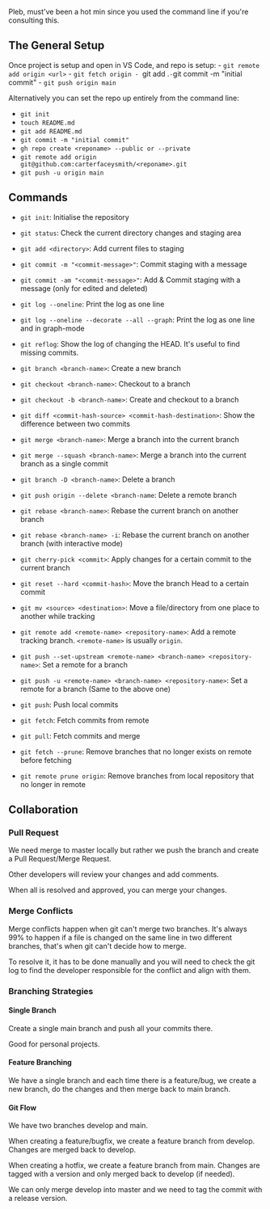 Pleb, must've been a hot min since you used the command line if you're consulting this.

## The General Setup
Once project is setup and open in VS Code, and repo is setup:
	- `git remote add origin <url>`
	- `git fetch origin
	- `git add .`
	- `git commit -m "initial commit"
	- `git push origin main`

Alternatively you can set the repo up entirely from the command line:
- ```git init```
- ```touch README.md```
- ```git add README.md```
- ```git commit -m "initial commit"```
- ```gh repo create <reponame> --public or --private```
- ```git remote add origin git@github.com:carterfaceysmith/<reponame>.git```
- ```git push -u origin main```

## Commands

- `git init`: Initialise the repository

- `git status`: Check the current directory changes and staging area

- `git add <directory>`: Add current files to staging

- `git commit -m "<commit-message>"`: Commit staging with a message

- `git commit -am "<commit-message>"`: Add & Commit staging with a message (only for edited and deleted)

- `git log --oneline`: Print the log as one line

- `git log --oneline --decorate --all --graph`: Print the log as one line and in graph-mode

- `git reflog`: Show the log of changing the HEAD. It's useful to find missing commits.

- `git branch <branch-name>`: Create a new branch

- `git checkout <branch-name>`: Checkout to a branch

- `git checkout -b <branch-name>`: Create and checkout to a branch

- `git diff <commit-hash-source> <commit-hash-destination>`: Show the difference between two commits

- `git merge <branch-name>`: Merge a branch into the current branch

- `git merge --squash <branch-name>`: Merge a branch into the current branch as a single commit

- `git branch -D <branch-name>`: Delete a branch

- `git push origin --delete <branch-name`: Delete a remote branch

- `git rebase <branch-name>`: Rebase the current branch on another branch

- `git rebase <branch-name> -i`: Rebase the current branch on another branch (with interactive mode)

- `git cherry-pick <commit>`: Apply changes for a certain commit to the current branch

- `git reset --hard <commit-hash>`: Move the branch Head to a certain commit

- `git mv <source> <destination>`: Move a file/directory from one place to another while tracking

- `git remote add <remote-name> <repository-name>`: Add a remote tracking branch. `<remote-name>` is usually `origin`.

- `git push --set-upstream <remote-name> <branch-name> <repository-name>`: Set a remote for a branch

- `git push -u <remote-name> <branch-name> <repository-name>`: Set a remote for a branch (Same to the above one)

- `git push`: Push local commits

- `git fetch`: Fetch commits from remote

- `git pull`: Fetch commits and merge

- `git fetch --prune`: Remove branches that no longer exists on remote before fetching

- `git remote prune origin`: Remove branches from local repository that no longer in remote

## Collaboration

### Pull Request

We need merge to master locally but rather we push the branch and create a Pull Request/Merge Request.

Other developers will review your changes and add comments.

When all is resolved and approved, you can merge your changes.

### Merge Conflicts

Merge conflicts happen when git can't merge two branches. It's always 99% to happen if a file is changed on the same line in two different branches, that's when git can't decide how to merge.

To resolve it, it has to be done manually and you will need to check the git log to find the developer responsible for the conflict and align with them.

### Branching Strategies

#### Single Branch

Create a single main branch and push all your commits there.

Good for personal projects.

#### Feature Branching

We have a single branch and each time there is a feature/bug, we create a new branch, do the changes and then merge back to main branch.

#### Git Flow

We have two branches develop and main.

When creating a feature/bugfix, we create a feature branch from develop. Changes are merged back to develop.

When creating a hotfix, we create a feature branch from main. Changes are tagged with a version and only merged back to develop (if needed).

We can only merge develop into master and we need to tag the commit with a release version.
